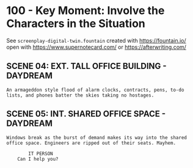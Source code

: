 # 100 - Key Moment: Involve the Characters in the Situation

See ```screenplay-digital-twin.fountain``` created with https://fountain.io/ open with https://www.supernotecard.com/ or https://afterwriting.com/

## SCENE 04: EXT. TALL OFFICE BUILDING - DAYDREAM

```
An armageddon style flood of alarm clocks, contracts, pens, to-do lists, and phones batter the skies taking no hostages.
```

## SCENE 05: INT. SHARED OFFICE SPACE - DAYDREAM

```
Windows break as the burst of demand makes its way into the shared office space. Engineers are ripped out of their seats. Mayhem.

        IT PERSON
    Can I help you?
```